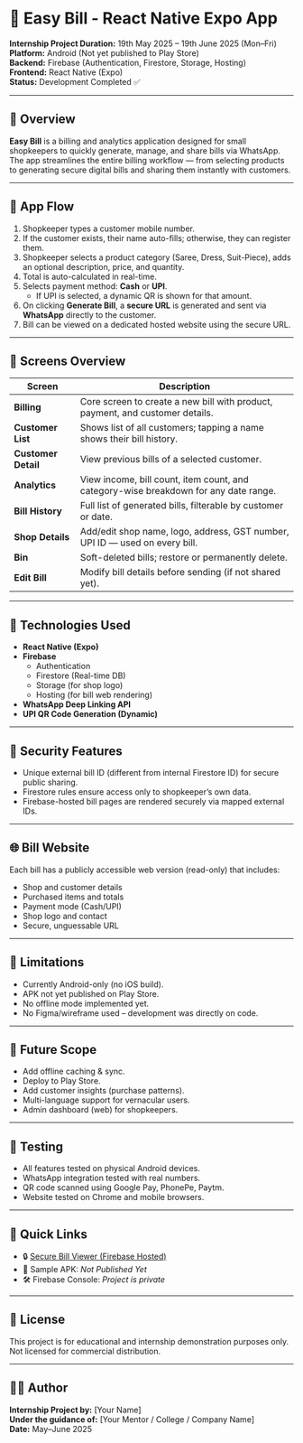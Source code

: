 # 🧾 Easy Bill - React Native Expo App

**Internship Project Duration:** 19th May 2025 – 19th June 2025 (Mon–Fri)  
**Platform:** Android (Not yet published to Play Store)  
**Backend:** Firebase (Authentication, Firestore, Storage, Hosting)  
**Frontend:** React Native (Expo)  
**Status:** Development Completed ✅

---

## 📱 Overview

**Easy Bill** is a billing and analytics application designed for small shopkeepers to quickly generate, manage, and share bills via WhatsApp. The app streamlines the entire billing workflow — from selecting products to generating secure digital bills and sharing them instantly with customers.

---

## 🧭 App Flow

1. Shopkeeper types a customer mobile number.
2. If the customer exists, their name auto-fills; otherwise, they can register them.
3. Shopkeeper selects a product category (Saree, Dress, Suit-Piece), adds an optional description, price, and quantity.
4. Total is auto-calculated in real-time.
5. Selects payment method: **Cash** or **UPI**.
   - If UPI is selected, a dynamic QR is shown for that amount.
6. On clicking **Generate Bill**, a **secure URL** is generated and sent via **WhatsApp** directly to the customer.
7. Bill can be viewed on a dedicated hosted website using the secure URL.

---

## 📂 Screens Overview

| Screen                | Description |
|----------------------|-------------|
| **Billing**           | Core screen to create a new bill with product, payment, and customer details. |
| **Customer List**     | Shows list of all customers; tapping a name shows their bill history. |
| **Customer Detail**   | View previous bills of a selected customer. |
| **Analytics**         | View income, bill count, item count, and category-wise breakdown for any date range. |
| **Bill History**      | Full list of generated bills, filterable by customer or date. |
| **Shop Details**      | Add/edit shop name, logo, address, GST number, UPI ID — used on every bill. |
| **Bin**               | Soft-deleted bills; restore or permanently delete. |
| **Edit Bill**         | Modify bill details before sending (if not shared yet). |

---

## 🧰 Technologies Used

- **React Native (Expo)**
- **Firebase**
  - Authentication
  - Firestore (Real-time DB)
  - Storage (for shop logo)
  - Hosting (for bill web rendering)
- **WhatsApp Deep Linking API**
- **UPI QR Code Generation (Dynamic)**

---

## 🔐 Security Features

- Unique external bill ID (different from internal Firestore ID) for secure public sharing.
- Firestore rules ensure access only to shopkeeper’s own data.
- Firebase-hosted bill pages are rendered securely via mapped external IDs.

---

## 🌐 Bill Website

Each bill has a publicly accessible web version (read-only) that includes:
- Shop and customer details
- Purchased items and totals
- Payment mode (Cash/UPI)
- Shop logo and contact
- Secure, unguessable URL

---

## 🚫 Limitations

- Currently Android-only (no iOS build).
- APK not yet published on Play Store.
- No offline mode implemented yet.
- No Figma/wireframe used – development was directly on code.

---

## 📝 Future Scope

- Add offline caching & sync.
- Deploy to Play Store.
- Add customer insights (purchase patterns).
- Multi-language support for vernacular users.
- Admin dashboard (web) for shopkeepers.

---

## 🧪 Testing

- All features tested on physical Android devices.
- WhatsApp integration tested with real numbers.
- QR code scanned using Google Pay, PhonePe, Paytm.
- Website tested on Chrome and mobile browsers.

---

## 🔗 Quick Links

- 🔒 [Secure Bill Viewer (Firebase Hosted)](https://yourdomain.com/bill/secure-id)
- 📂 Sample APK: _Not Published Yet_
- 🛠️ Firebase Console: _Project is private_

---

## 📃 License

This project is for educational and internship demonstration purposes only. Not licensed for commercial distribution.

---

## 🙋‍♂️ Author

**Internship Project by:** [Your Name]  
**Under the guidance of:** [Your Mentor / College / Company Name]  
**Date:** May–June 2025

